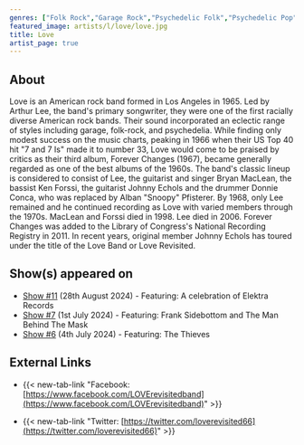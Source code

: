 ```yaml
---
genres: ["Folk Rock","Garage Rock","Psychedelic Folk","Psychedelic Pop","Psychedelic Rock","Rock","Proto-Punk"]
featured_image: artists/l/love/love.jpg
title: Love
artist_page: true
---
```

## About

Love is an American rock band formed in Los Angeles in 1965. Led by Arthur Lee, the band's primary songwriter, they were one of the first racially diverse American rock bands. Their sound incorporated an eclectic range of styles including garage, folk-rock, and psychedelia. While finding only modest success on the music charts, peaking in 1966 when their US Top 40 hit "7 and 7 Is" made it to number 33, Love would come to be praised by critics as their third album, Forever Changes (1967), became generally regarded as one of the best albums of the 1960s.
The band's classic lineup is considered to consist of Lee, the guitarist and singer Bryan MacLean, the bassist Ken Forssi, the guitarist Johnny Echols and the drummer Donnie Conca, who was replaced by Alban "Snoopy" Pfisterer. By 1968, only Lee remained and he continued recording as Love with varied members through the 1970s. MacLean and Forssi died in 1998. Lee died in 2006. Forever Changes was added to the Library of Congress's National Recording Registry in 2011. In recent years, original member Johnny Echols has toured under the title of the Love Band or Love Revisited.

## Show(s) appeared on

- [Show #11](/shows/featuring-a-celebration-of-elektra-records/) (28th August 2024) - Featuring: A celebration of Elektra Records
- [Show #7](/shows/featuring-frank-sidebottom-and-the-man-behind-the-mask/) (1st July 2024) - Featuring: Frank Sidebottom and The Man Behind The Mask
- [Show #6](/shows/featuring-the-thieves/) (4th July 2024) - Featuring: The Thieves

## External Links

- {{< new-tab-link "Facebook: [https://www.facebook.com/LOVErevisitedband](https://www.facebook.com/LOVErevisitedband)" >}}


- {{< new-tab-link "Twitter: [https://twitter.com/loverevisited66](https://twitter.com/loverevisited66)" >}}


